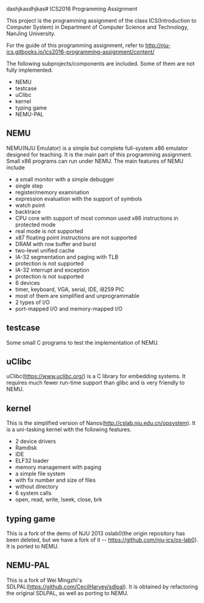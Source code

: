 dashjkasdhjkas# ICS2016 Programming Assignment

This project is the programming assignment of the class ICS(Introduction to Computer System) in Department of Computer Science and Technology, NanJing University.

For the guide of this programming assignment, refer to http://nju-ics.gitbooks.io/ics2016-programming-assignment/content/

The following subprojects/components are included. Some of them are not fully implemented.
* NEMU
* testcase
* uClibc
* kernel
* typing game
* NEMU-PAL

## NEMU

NEMU(NJU Emulator) is a simple but complete full-system x86 emulator designed for teaching. It is the main part of this programming assignment. Small x86 programs can run under NEMU. The main features of NEMU include
* a small monitor with a simple debugger
 * single step
 * register/memory examination
 * expression evaluation with the support of symbols
 * watch point
 * backtrace
* CPU core with support of most common used x86 instructions in protected mode
 * real mode is not supported
 * x87 floating point instructions are not supported
* DRAM with row buffer and burst
* two-level unified cache
* IA-32 segmentation and paging with TLB
 * protection is not supported
* IA-32 interrupt and exception
 * protection is not supported
* 6 devices
 * timer, keyboard, VGA, serial, IDE, i8259 PIC
 * most of them are simplified and unprogrammable
* 2 types of I/O
 * port-mapped I/O and memory-mapped I/O

## testcase

Some small C programs to test the implementation of NEMU.

## uClibc

uClibc(https://www.uclibc.org/) is a C library for embedding systems. It requires much fewer run-time support than glibc and is very friendly to NEMU.

## kernel

This is the simplified version of Nanos(http://cslab.nju.edu.cn/opsystem). It is a uni-tasking kernel with the following features.
* 2 device drivers
 * Ramdisk
 * IDE
* ELF32 loader
* memory management with paging
* a simple file system
 * with fix number and size of files
 * without directory
* 6 system calls
 * open, read, write, lseek, close, brk

## typing game

This is a fork of the demo of NJU 2013 oslab0(the origin repository has been deleted, but we have a fork of it -- https://github.com/nju-ics/os-lab0). It is ported to NEMU.

## NEMU-PAL

This is a fork of Wei Mingzhi's SDLPAL(https://github.com/CecilHarvey/sdlpal). It is obtained by refactoring the original SDLPAL, as well as porting to NEMU.
